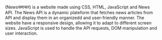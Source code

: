 (Newsसमाचार) is a website made using CSS, HTML, JavaScript and News API.
The News API is a dynamic plateform that fetches news articles from API and display them in an organizedd and user-friendly manner.
The website have a responsive design, allowing it to adapt to different screen sizes.
JavaScript is used to handle the API requests, DOM manipulation and user interaction.

